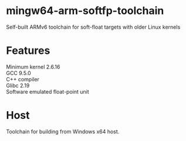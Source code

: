 # mingw64-arm-softfp-toolchain
Self-built ARMv6 toolchain for soft-float targets with older Linux kernels
# Features
Minimum kernel 2.6.16  
GCC 9.5.0  
C++ compiler  
Glibc 2.19  
Software emulated float-point unit  
# Host
Toolchain for building from Windows x64 host.
